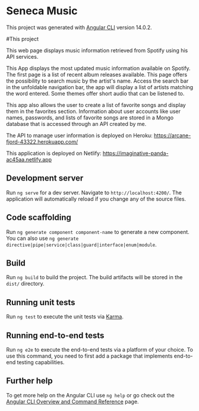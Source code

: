 # Seneca Music

This project was generated with [Angular CLI](https://github.com/angular/angular-cli) version 14.0.2.

#This project

This web page displays music information retrieved from Spotify using his API services.

This App displays the most updated music information available on Spotify. The first page is a list of recent album releases available. This page offers the possibility to search music by the artist's name. Access the search bar in the unfoldable navigation bar, the app will display a list of artists matching the word entered. Some themes offer short audio that can be listened to. 

This app also allows the user to create a list of favorite songs and display them in the favorites section. Information about user accounts like user names, passwords, and lists of favorite songs are stored in a Mongo database that is accessed through an API created by me. 

The API to manage user information is deployed on Heroku:  https://arcane-fjord-43322.herokuapp.com/

This application is deployed on Netlify:  https://imaginative-panda-ac45aa.netlify.app

## Development server

Run `ng serve` for a dev server. Navigate to `http://localhost:4200/`. The application will automatically reload if you change any of the source files.

## Code scaffolding

Run `ng generate component component-name` to generate a new component. You can also use `ng generate directive|pipe|service|class|guard|interface|enum|module`.

## Build

Run `ng build` to build the project. The build artifacts will be stored in the `dist/` directory.

## Running unit tests

Run `ng test` to execute the unit tests via [Karma](https://karma-runner.github.io).

## Running end-to-end tests

Run `ng e2e` to execute the end-to-end tests via a platform of your choice. To use this command, you need to first add a package that implements end-to-end testing capabilities.

## Further help

To get more help on the Angular CLI use `ng help` or go check out the [Angular CLI Overview and Command Reference](https://angular.io/cli) page.
